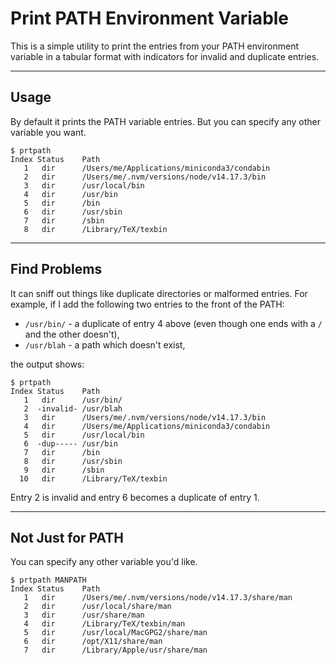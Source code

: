 # Print PATH Environment Variable

This is a simple utility to print the entries from
your PATH environment variable in a tabular format
with indicators for invalid and duplicate entries.

--------

## Usage

By default it prints the PATH variable entries.
But you can specify any other variable you want.

```
$ prtpath
Index Status    Path
   1   dir      /Users/me/Applications/miniconda3/condabin
   2   dir      /Users/me/.nvm/versions/node/v14.17.3/bin
   3   dir      /usr/local/bin
   4   dir      /usr/bin
   5   dir      /bin
   6   dir      /usr/sbin
   7   dir      /sbin
   8   dir      /Library/TeX/texbin
```

-------

## Find Problems

It can sniff out things like duplicate directories
or malformed entries.  For example, if I add the following
two entries to the front of the PATH:

* `/usr/bin/` - a duplicate of entry 4 above (even though one
  ends with a `/` and the other doesn't),
* `/usr/blah` - a path which doesn't exist,

the output shows:

```
$ prtpath
Index Status    Path
   1   dir      /usr/bin/
   2  -invalid- /usr/blah
   3   dir      /Users/me/.nvm/versions/node/v14.17.3/bin
   4   dir      /Users/me/Applications/miniconda3/condabin
   5   dir      /usr/local/bin
   6  -dup----- /usr/bin
   7   dir      /bin
   8   dir      /usr/sbin
   9   dir      /sbin
  10   dir      /Library/TeX/texbin
```

Entry 2 is invalid and entry 6 becomes a duplicate of entry 1.

-------

## Not Just for PATH

You can specify any other variable you'd like.

```
$ prtpath MANPATH
Index Status    Path
   1   dir      /Users/me/.nvm/versions/node/v14.17.3/share/man
   2   dir      /usr/local/share/man
   3   dir      /usr/share/man
   4   dir      /Library/TeX/texbin/man
   5   dir      /usr/local/MacGPG2/share/man
   6   dir      /opt/X11/share/man
   7   dir      /Library/Apple/usr/share/man
```